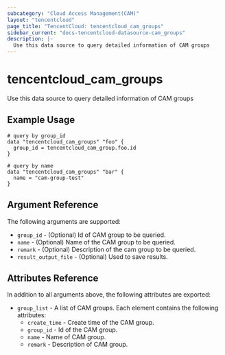 ```yaml
---
subcategory: "Cloud Access Management(CAM)"
layout: "tencentcloud"
page_title: "TencentCloud: tencentcloud_cam_groups"
sidebar_current: "docs-tencentcloud-datasource-cam_groups"
description: |-
  Use this data source to query detailed information of CAM groups
---
```


# tencentcloud_cam_groups

Use this data source to query detailed information of CAM groups

## Example Usage

```hcl
# query by group_id
data "tencentcloud_cam_groups" "foo" {
  group_id = tencentcloud_cam_group.foo.id
}

# query by name
data "tencentcloud_cam_groups" "bar" {
  name = "cam-group-test"
}
```

## Argument Reference

The following arguments are supported:

* `group_id` - (Optional) Id of CAM group to be queried.
* `name` - (Optional) Name of the CAM group to be queried.
* `remark` - (Optional) Description of the cam group to be queried.
* `result_output_file` - (Optional) Used to save results.

## Attributes Reference

In addition to all arguments above, the following attributes are exported:

* `group_list` - A list of CAM groups. Each element contains the following attributes:
  * `create_time` - Create time of the CAM group.
  * `group_id` - Id of the CAM group.
  * `name` - Name of CAM group.
  * `remark` - Description of CAM group.


